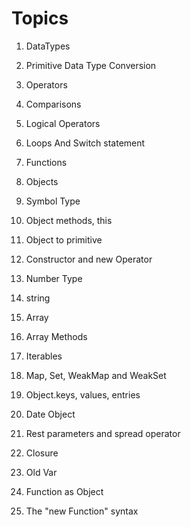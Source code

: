 # Topics

1. DataTypes

2. Primitive Data Type Conversion

3. Operators

4. Comparisons

5. Logical Operators

6. Loops And Switch statement

7. Functions

8. Objects

9. Symbol Type

10. Object methods, this

11. Object to primitive

12. Constructor and new Operator

13. Number Type

14. string

15. Array

16. Array Methods

17. Iterables

18. Map, Set, WeakMap and WeakSet

19. Object.keys, values, entries

20. Date Object

21. Rest parameters and spread operator

22. Closure

23. Old Var

24. Function as Object

25. The "new Function" syntax
